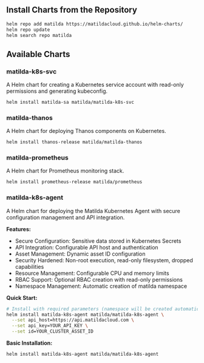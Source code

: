 
## Install Charts from the Repository

```bash
helm repo add matilda https://matildacloud.github.io/helm-charts/
helm repo update
helm search repo matilda
```

## Available Charts

### matilda-k8s-svc
A Helm chart for creating a Kubernetes service account with read-only permissions and generating kubeconfig.

```bash
helm install matilda-sa matilda/matilda-k8s-svc
```

### matilda-thanos
A Helm chart for deploying Thanos components on Kubernetes.

```bash
helm install thanos-release matilda/matilda-thanos
```

### matilda-prometheus
A Helm chart for Prometheus monitoring stack.

```bash
helm install prometheus-release matilda/prometheus
```

### matilda-k8s-agent
A Helm chart for deploying the Matilda Kubernetes Agent with secure configuration management and API integration.

**Features:**
- Secure Configuration: Sensitive data stored in Kubernetes Secrets
- API Integration: Configurable API host and authentication
- Asset Management: Dynamic asset ID configuration
- Security Hardened: Non-root execution, read-only filesystem, dropped capabilities
- Resource Management: Configurable CPU and memory limits
- RBAC Support: Optional RBAC creation with read-only permissions
- Namespace Management: Automatic creation of matilda namespace

**Quick Start:**
```bash
# Install with required parameters (namespace will be created automatically)
helm install matilda-k8s-agent matilda/matilda-k8s-agent \
  --set api_host=https://api.matildacloud.com \
  --set api_key=YOUR_API_KEY \
  --set id=YOUR_CLUSTER_ASSET_ID
```

**Basic Installation:**
```bash
helm install matilda-k8s-agent matilda/matilda-k8s-agent
```

